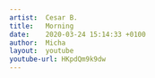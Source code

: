 ```yaml
---
artist:  Cesar B. 
title:   Morning
date:    2020-03-24 15:14:33 +0100
author:  Micha
layout:  youtube
youtube-url: HKpdQm9k9dw
---
```

